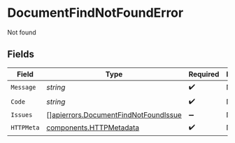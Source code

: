 # DocumentFindNotFoundError

Not found


## Fields

| Field                                                                                        | Type                                                                                         | Required                                                                                     | Description                                                                                  |
| -------------------------------------------------------------------------------------------- | -------------------------------------------------------------------------------------------- | -------------------------------------------------------------------------------------------- | -------------------------------------------------------------------------------------------- |
| `Message`                                                                                    | *string*                                                                                     | :heavy_check_mark:                                                                           | N/A                                                                                          |
| `Code`                                                                                       | *string*                                                                                     | :heavy_check_mark:                                                                           | N/A                                                                                          |
| `Issues`                                                                                     | [][apierrors.DocumentFindNotFoundIssue](../../models/apierrors/documentfindnotfoundissue.md) | :heavy_minus_sign:                                                                           | N/A                                                                                          |
| `HTTPMeta`                                                                                   | [components.HTTPMetadata](../../models/components/httpmetadata.md)                           | :heavy_check_mark:                                                                           | N/A                                                                                          |